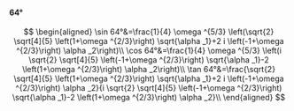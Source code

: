 #### 64°

$$
\begin{aligned}
\sin 64°&=\frac{1}{4} \omega ^{5/3} \left(\sqrt{2} \sqrt[4]{5} \left(1+\omega ^{2/3}\right) \sqrt{\alpha _1}+2 i \left(-1+\omega ^{2/3}\right) \alpha _2\right)\\
\cos 64°&=\frac{1}{4} \omega ^{5/3} \left(i \sqrt{2} \sqrt[4]{5} \left(-1+\omega ^{2/3}\right) \sqrt{\alpha _1}-2 \left(1+\omega ^{2/3}\right) \alpha _2\right)\\
\tan 64°&=\frac{\sqrt{2} \sqrt[4]{5} \left(1+\omega ^{2/3}\right) \sqrt{\alpha _1}+2 i \left(-1+\omega ^{2/3}\right) \alpha _2}{i \sqrt{2} \sqrt[4]{5} \left(-1+\omega
^{2/3}\right) \sqrt{\alpha _1}-2 \left(1+\omega ^{2/3}\right) \alpha _2}\\
\end{aligned}
$$

